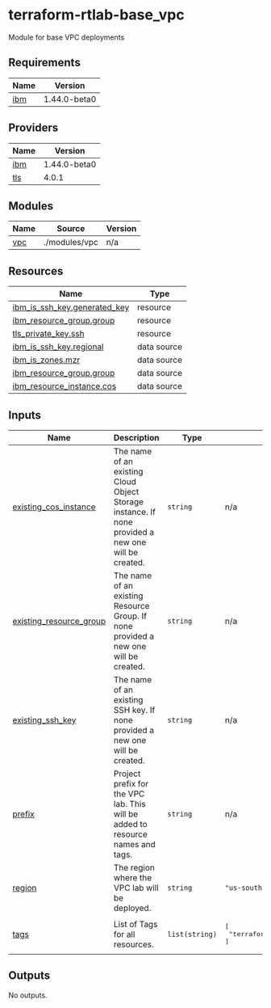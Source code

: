 # terraform-rtlab-base_vpc
Module for base VPC deployments 

<!-- BEGIN_TF_DOCS -->
## Requirements

| Name | Version |
|------|---------|
| <a name="requirement_ibm"></a> [ibm](#requirement\_ibm) | 1.44.0-beta0 |

## Providers

| Name | Version |
|------|---------|
| <a name="provider_ibm"></a> [ibm](#provider\_ibm) | 1.44.0-beta0 |
| <a name="provider_tls"></a> [tls](#provider\_tls) | 4.0.1 |

## Modules

| Name | Source | Version |
|------|--------|---------|
| <a name="module_vpc"></a> [vpc](#module\_vpc) | ./modules/vpc | n/a |

## Resources

| Name | Type |
|------|------|
| [ibm_is_ssh_key.generated_key](https://registry.terraform.io/providers/IBM-Cloud/ibm/1.44.0-beta0/docs/resources/is_ssh_key) | resource |
| [ibm_resource_group.group](https://registry.terraform.io/providers/IBM-Cloud/ibm/1.44.0-beta0/docs/resources/resource_group) | resource |
| [tls_private_key.ssh](https://registry.terraform.io/providers/hashicorp/tls/latest/docs/resources/private_key) | resource |
| [ibm_is_ssh_key.regional](https://registry.terraform.io/providers/IBM-Cloud/ibm/1.44.0-beta0/docs/data-sources/is_ssh_key) | data source |
| [ibm_is_zones.mzr](https://registry.terraform.io/providers/IBM-Cloud/ibm/1.44.0-beta0/docs/data-sources/is_zones) | data source |
| [ibm_resource_group.group](https://registry.terraform.io/providers/IBM-Cloud/ibm/1.44.0-beta0/docs/data-sources/resource_group) | data source |
| [ibm_resource_instance.cos](https://registry.terraform.io/providers/IBM-Cloud/ibm/1.44.0-beta0/docs/data-sources/resource_instance) | data source |

## Inputs

| Name | Description | Type | Default | Required |
|------|-------------|------|---------|:--------:|
| <a name="input_existing_cos_instance"></a> [existing\_cos\_instance](#input\_existing\_cos\_instance) | The name of an existing Cloud Object Storage instance. If none provided a new one will be created. | `string` | n/a | yes |
| <a name="input_existing_resource_group"></a> [existing\_resource\_group](#input\_existing\_resource\_group) | The name of an existing Resource Group. If none provided a new one will be created. | `string` | n/a | yes |
| <a name="input_existing_ssh_key"></a> [existing\_ssh\_key](#input\_existing\_ssh\_key) | The name of an existing SSH key. If none provided a new one will be created. | `string` | n/a | yes |
| <a name="input_prefix"></a> [prefix](#input\_prefix) | Project prefix for the VPC lab. This will be added to resource names and tags. | `string` | n/a | yes |
| <a name="input_region"></a> [region](#input\_region) | The region where the VPC lab will be deployed. | `string` | `"us-south"` | no |
| <a name="input_tags"></a> [tags](#input\_tags) | List of Tags for all resources. | `list(string)` | <pre>[<br>  "terraform-module:base_vpc"<br>]</pre> | no |

## Outputs

No outputs.
<!-- END_TF_DOCS -->